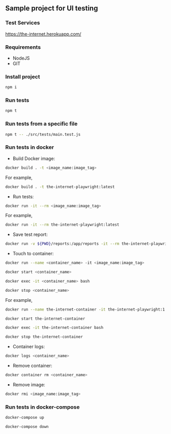 ## Sample project for UI testing

### Test Services

https://the-internet.herokuapp.com/

### Requirements

- NodeJS
- GIT

### Install project

```bash
npm i
```

### Run tests

```bash
npm t
```

### Run tests from a specific file

```bash
npm t -- ./src/tests/main.test.js
```

### Run tests in docker

- Build Docker image:

```bash
docker build . -t <image_name:image_tag>
```

For example,

```bash
docker build . -t the-internet-playwright:latest
```

- Run tests:

```bash
docker run -it --rm <image_name:image_tag>
```

For example,

```bash
docker run -it --rm the-internet-playwright:latest
```

- Save test report:

```bash
docker run -v ${PWD}/reports:/app/reports -it --rm the-internet-playwright
```

- Touch to container:

```bash
docker run --name <container_name> -it <image_name:image_tag>
```

```bash
docker start <container_name>
```

```bash
docker exec -it <container_name> bash
```

```bash
docker stop <container_name>
```

For example,

```bash
docker run --name the-internet-container -it the-internet-playwright:1.0
```

```bash
docker start the-internet-container
```

```bash
docker exec -it the-internet-container bash
```

```bash
docker stop the-internet-container
```

- Container logs:

```bash
docker logs <container_name>
```

- Remove container:

```bash
docker container rm <container_name>
```

- Remove image:

```bash
docker rmi <image_name:image_tag>
```

### Run tests in docker-compose

```bash
docker-compose up
```

```bash
docker-compose down
```
